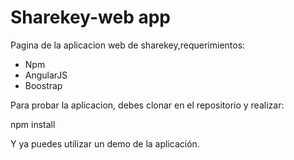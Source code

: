 # Sharekey-web app

Pagina de la aplicacion web de sharekey,requerimientos:

  - Npm
  - AngularJS
  - Boostrap
  
Para probar la aplicacion, debes clonar en el repositorio y realizar:

  npm install
  
Y ya puedes utilizar un demo de la aplicación.   


